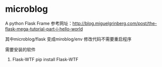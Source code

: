 microblog
=========

A python Flask Frame
参考网址：http://blog.miguelgrinberg.com/post/the-flask-mega-tutorial-part-i-hello-world

其中microblog/flask 变成miroblog/env
修改代码不需要重启程序

需要安装的软件
1. Flask-WTF
   pip install Flask-WTF